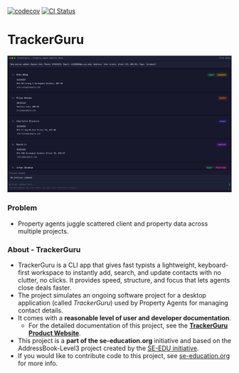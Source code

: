 [![codecov](https://codecov.io/gh/AY2526S1-CS2103T-F15b-3/tp/branch/master/graph/badge.svg?token=Y1M4PV9BKV)](https://codecov.io/gh/AY2526S1-CS2103T-F15b-3/tp)
[![CI Status](https://github.com/se-edu/addressbook-level3/workflows/Java%20CI/badge.svg)](https://github.com/AY2526S1-CS2103T-F15b-3/tp/actions)

# TrackerGuru

![Ui](docs/images/Ui.png)

### Problem
* Property agents juggle scattered client and property data across multiple projects. 
### About - TrackerGuru
* TrackerGuru is a CLI app that gives fast typists a lightweight, keyboard-first workspace to instantly add, search, and update contacts with no clutter, no clicks. It provides speed, structure, and focus that lets agents close deals faster.
* The project simulates an ongoing software project for a desktop application (called _TrackerGuru_) used by Property Agents for managing contact details.
* It comes with a **reasonable level of user and developer documentation**.
  * For the detailed documentation of this project, see the **[TrackerGuru Product Website](https://ay2526s1-cs2103t-f15b-3.github.io/tp)**.
* This project is a **part of the se-education.org** initiative and based on the AddressBook-Level3 project created by the [SE-EDU initiative](https://se-education.org).
* If you would like to contribute code to this project, see [se-education.org](https://se-education.org/#contributing-to-se-edu) for more info.
